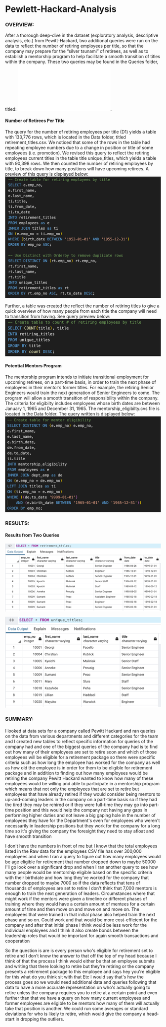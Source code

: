 # Pewlett-Hackard-Analysis

### OVERVIEW: 
After a thorough deep-dive in the dataset (exploratory analysis, descriptive analysis, etc.) from Pewitt-Hackard, two additional queries were run on the data to reflect the number of retiring employees per title, so that the company may prepare for the “silver tsunami” of retirees, as well as to establish a mentorship program to help facilitate a smooth transition of titles within the company. These two queries may be found in the Queries folder, titled: 
![Employee_Database_challenge](Queries/Employee_Database_challenge.sql).

#### Number of Retirees Per Title
The query for the number of retiring employees per title (D1) yields a table with 133,776 rows, which is located in the Data folder, titled retirement_titles.csv. We noticed that some of the rows in the table had repeating employee numbers due to a change in position or title of some employees (i.e. promotion). We revised this query to reflect the retiring employees current titles in the table title unique_titles, which yields a table with 90,398 rows. We then counted the number of retiring employees by title, to break down how many positions will have upcoming retirees. A preview of this query is displayed below: 
![alt text](Images/retirees_per_title.png)

Further, a table was created the reflect the number of retiring titles to give a quick overview of how many people from each title the company will need to transition from having. See query preview below:
![alt text](Images/retiring_titles.png)

#### Potential Mentors Program
The mentorship program intends to initiate transitional employment for upcoming retirees, on a part-time basis, in order to train the next phase of employees in their mentor’s former titles. For example, the retiring Senior Engineers would train the next generation of Senior Engineers to come. The program will allow a smooth transition of responsibility within the company. The criteria for eligibilty includes employees whose birth dates are between January 1, 1965 and December 31, 1965. The mentorship_eligibilty.cvs file is located in the Data folder. The query written is displayed below:
![alt text](Images/eligible_mentors.png)

### RESULTS:
#### Results from Two Queries
![alt text](Images/retirement-titles-table.png)

![alt text](Images/unique-titles-table.png)


### SUMMARY:
####
I looked at data sets for a company called Pewitt Hackard and ran queries on the data from various departments and different categories for the team and I created new tables to reflect specific information for queries of the company had and one of the biggest queries of the company had is to find out how many of their employees are set to retire soon and which of those employees will be eligible for a retirement package so there were specific criteria such as how long the employee has worked for the company as well as how old the employee is in order for them to be eligible for retirement package and in addition to finding out how many employees would be retiring the company Pewitt Hackard wanted to know how many of these employees would be willing and able to participate in a mentorship program which means that not only the employees that are set to retire but employees that have already retired if they would consider being mentors to up-and-coming leaders in the company on a part-time basis so if they had the tired they may be rehired or if they were full-time they may go into part-time position and this would help the company not having any gaps in performing higher duties and not leave a big gaping hole in the number of employees they have for the Department's even for employees who weren't necessarily in leadership positions but they work for the company for a long time so it's giving the company the foresight they need to stay afloat and have smooth transition

I don't have the numbers in front of me but I know that the total employees listed in the Raw data for the employees CSV file has over 300,000 employees and when I ran a query to figure out how many employees would be age eligible for retirement that number dropped down to maybe 50000 I'll go look over a significant drop and when I ran another query to see how many people would be mentorship eligible based on the specific criteria with their birthdate and how long they've worked for the company that number dropped to maybe 7000 so if the data reflects that tens of thousands of employees are set to retire I don't think that 7,000 mentors is enough to train the next generation of leaders. Circumstances where that might work if the mentors were given a timeline or different phases of training where they would have a certain amount of mentees for a certain amount of time and then move on and move on and move on. The employees that were trained in that initial phase also helped train the next phase and so on. Could work and that would be more cost-efficient for the company and after that initial phase I think would be less work for the individual employees and I think it also create bonds between the leadership roles that would be important for again smooth transactions and cooperation 

So the question is are is every person who's eligible for retirement set to retire and I don't know the answer to that off the top of my head because I think of that the process I think would either be that an employee submits and writing that there looking to retire but they're retiring or the company presents a retirement package to this employee and says hey you're eligible for this what do you think sit with that Etc I would say that's how the process goes so we would need additional data and queries following that data to have a more accurate representation on who's actually going to retire unless the company requires you to retire at a certain point and even further than that we have a query on how many current employees and former employees are eligible to be mentors how many of them will actually take that position is another. We could run some averages or standard deviations for who is likely to retire, which would give the company a head-start in dropping the outliers.
